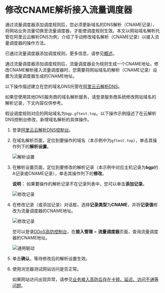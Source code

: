 # 修改CNAME解析接入流量调度器

通过流量调度器添加调度规则后，您必须更新域名的DNS解析（CNAME记录），将网站业务流量切换至流量调度器，才能使调度规则生效。本文以网站域名解析托管在阿里云云解析DNS为例，介绍了手动修改域名解析（CNAME记录）以接入流量调度器的操作方法。

已通过流量调度器添加调度规则。更多信息，请参见[概述](/cn.zh-CN/DDoS高防（新BGP&国际）用户指南/接入DDoS高防/流量调度器/概述.md)。

通过流量调度器添加调度规则后，流量调度器会为规则生成一个CNAME地址。修改CNAME解析接入流量调度器时，您需要将网站域名的解析（CNAME记录）设置为流量调度器生成的CNAME地址。

以下操作描述建立在您的域名DNS托管在[阿里云云解析DNS](https://wanwang.aliyun.com/domain/dns)。

如果您使用其他DNS服务商的域名解析服务，请登录服务商系统修改网站域名的解析记录，下文内容仅供参考。

假设调度规则对应的网站域名为`bgp.gftest.top`。以下操作示例描述了在云解析DNS控制台修改、新增域名解析的具体操作。

1.  登录[阿里云云解析DNS控制台](https://dns.console.aliyun.com)。

2.  在域名解析页面，定位到要操作的域名（本示例中为`gftest.top`），单击其操作列下的**解析设置**。

    ![解析设置](https://static-aliyun-doc.oss-accelerate.aliyuncs.com/assets/img/zh-CN/0707947061/p45866.png)

3.  在解析设置页面，定位到要修改的解析记录（本示例中对应主机记录为**bgp**的A记录或CNAME记录），单击其操作列下的**修改**。

    **说明：** 如果要操作的解析记录不在记录列表中，您可以单击**添加记录**。

    ![修改记录](https://static-aliyun-doc.oss-accelerate.aliyuncs.com/assets/img/zh-CN/0707947061/p45867.png)

4.  在修改记录（或添加记录）对话框，选择**记录类型**为**CNAME**，并将**记录值**修改为流量调度器的CNAME地址。

    ![修改记录](https://static-aliyun-doc.oss-accelerate.aliyuncs.com/assets/img/zh-CN/0707947061/p45868.png)

    您可以登录[DDoS高防控制台](https://yundun.console.aliyun.com/?p=ddoscoo)，在**接入管理** \> **流量调度器**页面，查询流量调度器的CNAME地址。

    ![通用联动](https://static-aliyun-doc.oss-accelerate.aliyuncs.com/assets/img/zh-CN/9017947061/p89082.png)

5.  单击**确认**，等待修改后的解析设置生效。

6.  使用浏览器测试网站访问是否正常。

    如果网站访问出现异常，请参见[业务接入高防后存在卡顿、延迟、访问不通等问题]()。


